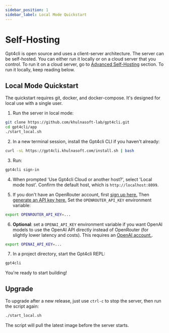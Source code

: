 ```yaml
---
sidebar_position: 1
sidebar_label: Local Mode Quickstart
---
```


# Self-Hosting

Gpt4cli is open source and uses a client-server architecture. The server can be self-hosted. You can either run it locally or on a cloud server that you control. To run it on a cloud server, go to  [Advanced Self-Hosting](advanced-self-hosting.md) section. To run it locally, keep reading below.

## Local Mode Quickstart

The quickstart requires git, docker, and docker-compose. It's designed for local use with a single user.

1. Run the server in local mode: 

```bash
git clone https://github.com/khulnasoft-lab/gpt4cli.git
cd gpt4cli/app
./start_local.sh
```

2. In a new terminal session, install the Gpt4cli CLI if you haven't already:

```bash
curl -sL https://gpt4cli.khulnasoft.com/install.sh | bash
```

3. Run:

```bash
gpt4cli sign-in
```

4. When prompted 'Use Gpt4cli Cloud or another host?', select 'Local mode host'. Confirm the default host, which is `http://localhost:8099`.

5. If you don't have an OpenRouter account, first [sign up here.](https://openrouter.ai/signup) Then [generate an API key here.](https://openrouter.ai/keys) Set the `OPENROUTER_API_KEY` environment variable:

```bash
export OPENROUTER_API_KEY=...
```

6. **Optional**: set a `OPENAI_API_KEY` environment variable if you want OpenAI models to use the OpenAI API directly instead of OpenRouter (for slightly lower latency and costs). This requires an [OpenAI account.](https://platform.openai.com/signup).

```bash
export OPENAI_API_KEY=...
```

7. In a project directory, start the Gpt4cli REPL:

```bash
gpt4cli
```

You're ready to start building!

## Upgrade

To upgrade after a new release, just use `ctrl-c` to stop the server, then run the script again:

```bash
./start_local.sh
```

The script will pull the latest image before the server starts.


